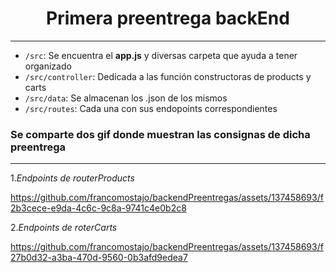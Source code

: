 <h1 align="center"> Primera preentrega backEnd </h1>

---
- `/src`: Se encuentra el **app.js** y diversas carpeta que ayuda a tener organizado 
- `/src/controller`: Dedicada a las función constructoras de products y carts
- `/src/data`: Se almacenan los .json de los mismos
- `/src/routes`: Cada una con sus endopoints correspondientes 


 ### Se comparte dos gif donde muestran las consignas de dicha preentrega
 ---
 1.*Endpoints de routerProducts*

 
https://github.com/francomostajo/backendPreentregas/assets/137458693/f2b3cece-e9da-4c6c-9c8a-9741c4e0b2c8


 2.*Endpoints de roterCarts*
 

https://github.com/francomostajo/backendPreentregas/assets/137458693/f27b0d32-a3ba-470d-9560-0b3afd9edea7





